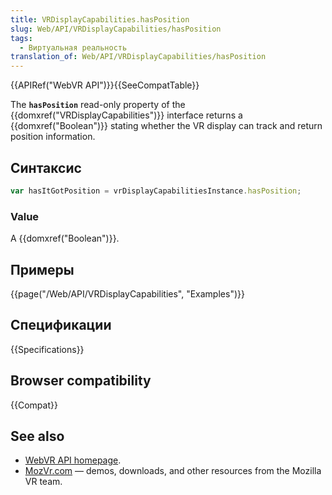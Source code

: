 ```yaml
---
title: VRDisplayCapabilities.hasPosition
slug: Web/API/VRDisplayCapabilities/hasPosition
tags:
  - Виртуальная реальность
translation_of: Web/API/VRDisplayCapabilities/hasPosition
---
```


{{APIRef("WebVR API")}}{{SeeCompatTable}}

The **`hasPosition`** read-only property of the {{domxref("VRDisplayCapabilities")}} interface returns a {{domxref("Boolean")}} stating whether the VR display can track and return position information.

## Синтаксис

```js
var hasItGotPosition = vrDisplayCapabilitiesInstance.hasPosition;
```

### Value

A {{domxref("Boolean")}}.

## Примеры

{{page("/Web/API/VRDisplayCapabilities", "Examples")}}

## Спецификации

{{Specifications}}

## Browser compatibility

{{Compat}}

## See also

- [WebVR API homepage](/ru/docs/Web/API/WebVR_API).
- [MozVr.com](http://mozvr.com/) — demos, downloads, and other resources from the Mozilla VR team.
